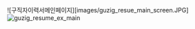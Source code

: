 ![구직자이력서메인페이지][images/guzig_resue_main_screen.JPG]
![guzig_resume_ex_main](https://github.com/yyujjin/jjob-korea/assets/148675065/57eae1fb-1a6d-4267-b640-410f609493fb)
